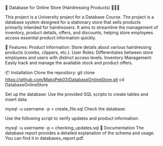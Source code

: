 🏬 Database for Online Store (Hairdressing Products) 💇‍♀️💅

This project is a University project for a Database Course. The project is a database system designed for a stationary store that sells products primarily intended for hairdressers. It aims to streamline the management of inventory, product details, offers, and discounts, helping store employees access essential product information quickly.

🚀 Features:
Product Information: Store details about various hairdressing products (combs, clippers, etc.).
User Roles: Differentiates between store employees and users with distinct access levels.
Inventory Management: Easily track and manage the available stock and product offers.

📦 Installation
Clone the repository:
git clone https://github.com/MaksPek03/DatabaseOnlineStore.git
cd DatabaseOnlineStore

Set up the database:
Use the provided SQL scripts to create tables and insert data.

mysql -u username -p < create_file.sql
Check the database:

Use the following script to verify updates and product information:

mysql -u username -p < checking_updates.sql
📄 Documentation
The database report provides a detailed explanation of the schema and usage. You can find it in databases_report.pdf.
